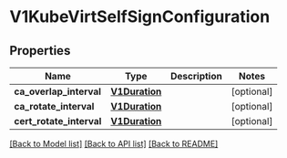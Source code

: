 # V1KubeVirtSelfSignConfiguration

## Properties
Name | Type | Description | Notes
------------ | ------------- | ------------- | -------------
**ca_overlap_interval** | [**V1Duration**](V1Duration.md) |  | [optional] 
**ca_rotate_interval** | [**V1Duration**](V1Duration.md) |  | [optional] 
**cert_rotate_interval** | [**V1Duration**](V1Duration.md) |  | [optional] 

[[Back to Model list]](../README.md#documentation-for-models) [[Back to API list]](../README.md#documentation-for-api-endpoints) [[Back to README]](../README.md)


